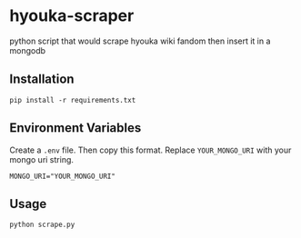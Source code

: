 # hyouka-scraper
python script that would scrape hyouka wiki fandom then insert it in a mongodb

## Installation
```
pip install -r requirements.txt 
```
## Environment Variables
Create a ```.env``` file. Then copy this format. Replace ```YOUR_MONGO_URI``` with your mongo uri string.
```
MONGO_URI="YOUR_MONGO_URI" 
```
## Usage
```
python scrape.py 
```
